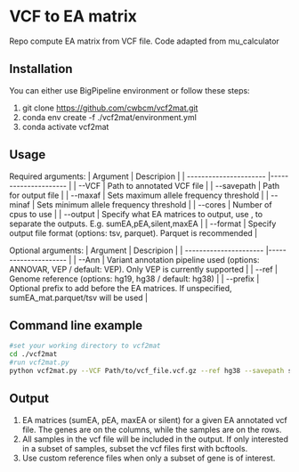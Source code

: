# VCF to EA matrix
Repo compute EA matrix from VCF file. Code adapted from mu_calculator

## Installation
You can either use BigPipeline environment or follow these steps:
1. git clone https://github.com/cwbcm/vcf2mat.git
2. conda env create -f ./vcf2mat/environment.yml
3. conda activate vcf2mat


## Usage
Required arguments:
| Argument                | Descripion |
| ---------------------- |--------------------- |
| --VCF                | Path to annotated VCF file |
| --savepath           | Path for output file |
| --maxaf  | Sets maximum allele frequency threshold |
| --minaf  | Sets minimum allele frequency threshold |
| --cores              | Number of cpus to use |
| --output | Specify what EA matrices to output, use , to separate the outputs. E.g. sumEA,pEA,silent,maxEA |
| --format | Specify output file format (options: tsv, parquet). Parquet is recommended |

Optional arguments:
| Argument                 | Descripion |
| ---------------------- |--------------------- |
| --Ann      | Variant annotation pipeline used (options: ANNOVAR, VEP / default: VEP). Only VEP is currently supported |
| --ref      | Genome reference (options: hg19, hg38 / default: hg38) |
| --prefix   | Optional prefix to add before the EA matrices. If unspecified, sumEA_mat.parquet/tsv will be used |




## Command line example
```bash
#set your working directory to vcf2mat
cd ./vcf2mat
#run vcf2mat.py
python vcf2mat.py --VCF Path/to/vcf_file.vcf.gz --ref hg38 --savepath save/directory/ --cores 20 --maxaf 0.01 --format parquet
```

## Output
1. EA matrices (sumEA, pEA, maxEA or silent) for a given EA annotated vcf file. The genes are on the columns, while the samples are on the rows.
2. All samples in the vcf file will be included in the output. If only interested in a subset of samples, subset the vcf files first with bcftools.
3. Use custom reference files when only a subset of gene is of interest.



